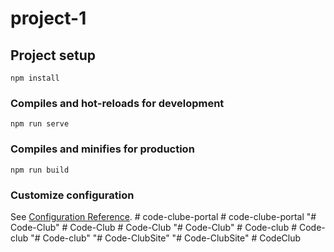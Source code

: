 # project-1

## Project setup
```
npm install
```

### Compiles and hot-reloads for development
```
npm run serve
```

### Compiles and minifies for production
```
npm run build
```

### Customize configuration
See [Configuration Reference](https://cli.vuejs.org/config/).
#   c o d e - c l u b e - p o r t a l  
 #   c o d e - c l u b e - p o r t a l  
 "# Code-Club" 
#   C o d e - C l u b  
 #   C o d e - C l u b  
 "# Code-Club" 
#   C o d e - c l u b  
 #   C o d e - c l u b  
 "# Code-club" 
"# Code-ClubSite" 
"# Code-ClubSite" 
#   C o d e C l u b  
 